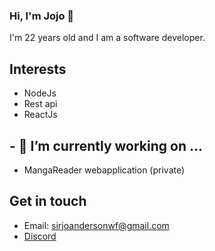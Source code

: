 ### Hi, I'm Jojo 👋

I'm 22 years old and I am a software developer.

## Interests

- NodeJs
- Rest api
- ReactJs

## - 🔭 I’m currently working on ...
- MangaReader webapplication (private)

## Get in touch
  - Email: sirjoandersonwf@gmail.com
  - [Discord](https://discordapp.com/users/326055565803388928)


<!--
**WaifuForever/WaifuForever** is a ✨ _special_ ✨ repository because its `README.md` (this file) appears on your GitHub profile.

Here are some ideas to get you started:

- 🔭 I’m currently working on ...
- 🌱 I’m currently learning ...
- 👯 I’m looking to collaborate on ...
- 🤔 I’m looking for help with ...
- 💬 Ask me about ...
- 📫 How to reach me: ...
- 😄 Pronouns: ...
- ⚡ Fun fact: ...
-->

